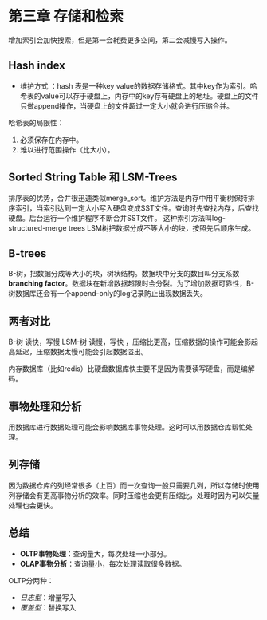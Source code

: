 # 第三章 存储和检索
增加索引会加快搜索，但是第一会耗费更多空间，第二会减慢写入操作。
## Hash index
- 维护方式 ：hash 表是一种key value的数据存储格式。其中key作为索引。哈希表的value可以存于硬盘上，内存中的key存有硬盘上的地址。硬盘上的文件只做append操作，当硬盘上的文件超过一定大小就会进行压缩合并。

哈希表的局限性：
1. 必须保存在内存中。
2. 难以进行范围操作（比大小）。
## Sorted String Table 和 LSM-Trees
排序表的优势，合并很迅速类似merge_sort。维护方法是内存中用平衡树保持排序索引，当索引达到一定大小写入硬盘变成SST文件。查询时先查找内存，后查找硬盘。后台运行一个维护程序不断合并SST文件。
这种索引方法叫log-structured-merge trees
LSM树把数据分成不等大小的块，按照先后顺序生成。
## B-trees
B-树，把数据分成等大小的块，树状结构。数据块中分支的数目叫分支系数**branching factor**。数据块在新增数据超限时会分裂。为了增加数据可靠性，B-树数据库还会有一个append-only的log记录防止出现数据丢失。

## 两者对比
B-树 读快，写慢
LSM-树 读慢，写快 ，压缩比更高，压缩数据的操作可能会影起高延迟，压缩数据太慢可能会引起数据溢出。

内存数据库（比如redis）比硬盘数据库快主要不是因为需要读写硬盘，而是编解码。

## 事物处理和分析
用数据库进行数据处理可能会影响数据库事物处理。这时可以用数据仓库帮忙处理。

## 列存储
因为数据仓库的列经常很多（上百）而一次查询一般只需要几列，所以存储时使用列存储会有更高事物分析的效率。同时压缩也会更有压缩比，处理时因为可以矢量处理也会更快。

## 总结
- **OLTP事物处理**：查询量大，每次处理一小部分。
- **OLAP事物分析**：查询量小，每次处理读取很多数据。

OLTP分两种：
- *日志型*：增量写入
- *覆盖型*：替换写入
